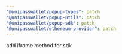 ```yaml
---
"@unipasswallet/popup-types": patch
"@unipasswallet/popup-utils": patch
"@unipasswallet/popup-sdk": patch
"@unipasswallet/ethereum-provider": patch
---
```


add iframe method for sdk
